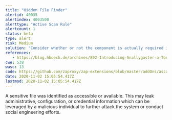 ```yaml
---
title: "Hidden File Finder"
alertid: 40035
alertindex: 4003500
alerttype: "Active Scan Rule"
alertcount: 1
status: beta
type: alert
risk: Medium
solution: "Consider whether or not the component is actually required in production, if it isn't then disable it. If it is then ensure access to it requires appropriate authentication and authorization, or limit exposure to internal systems or specific source IPs, etc."
references:
   - https://blog.hboeck.de/archives/892-Introducing-Snallygaster-a-Tool-to-Scan-for-Secrets-on-Web-Servers.html
cwe: 538
wasc: 13
code: https://github.com/zaproxy/zap-extensions/blob/master/addOns/ascanrulesBeta/src/main/java/org/zaproxy/zap/extension/ascanrulesBeta/HiddenFilesScanRule.java
date: 2020-11-02 15:05:54.417Z
lastmod: 2020-11-02 15:05:54.417Z
---
```

A sensitive file was identified as accessible or available. This may leak administrative, configuration, or credential information which can be leveraged by a malicious individual to further attack the system or conduct social engineering efforts.
